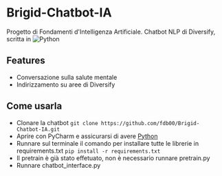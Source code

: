 # Brigid-Chatbot-IA
Progetto di Fondamenti d'Intelligenza Artificiale.
Chatbot NLP di Diversify, scritta in ![Python](https://img.shields.io/badge/python-3.11.1-blue)

## Features
- Conversazione sulla salute mentale
- Indirizzamento su aree di Diversify

## Come usarla
- Clonare la chatbot
` git clone https://github.com/fdb00/Brigid-Chatbot-IA.git `
- Aprire con PyCharm e assicurarsi di avere [Python](https://img.shields.io/badge/python-3.11.1-blue)
- Runnare sul terminale il comando per installare tutte le librerie in requirements.txt
` pip install -r requirements.txt `
- Il pretrain è già stato effetuato, non è necessario runnare pretrain.py
- Runnare chatbot_interface.py 

